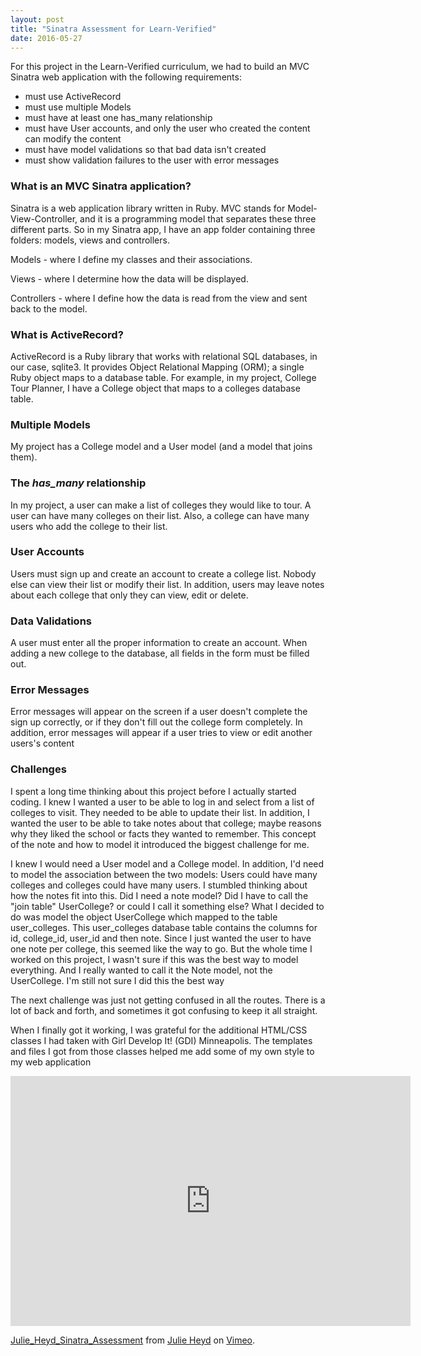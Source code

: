 ```yaml
---
layout: post
title: "Sinatra Assessment for Learn-Verified"
date: 2016-05-27
---
```


For this project in the Learn-Verified curriculum, we had to build an MVC Sinatra web application with the following requirements:

<ul>
	<li>must use ActiveRecord</li>
	<li>must use multiple Models</li>
	<li>must have at least one has_many relationship</li>
	<li>must have User accounts, and only the user who created the content can modify the content</li>
	<li>must have model validations so that bad data isn't created</li>
	<li>must show validation failures to the user with error messages</li>
</ul>

<h3>What is an MVC Sinatra application?</h3>
<p>Sinatra is a web application library written in Ruby. MVC stands for Model-View-Controller, and it is a programming model that separates these three different parts. So in my Sinatra app, I have an app folder containing three folders: models, views and controllers. </p>

<p>Models - where I define my classes and their associations.</p>
<p>Views - where I determine how the data will be displayed.</p>
<p>Controllers - where I define how the data is read from the view and sent back to the model.</p>

<h3>What is ActiveRecord?</h3>
<p>ActiveRecord is a Ruby library that works with relational SQL databases, in our case, sqlite3. It provides Object Relational Mapping (ORM); a single Ruby object maps to a database table. For example, in my project, College Tour Planner, I have a College object that maps to a colleges database table.</p>

<h3>Multiple Models</h3>
<p>My project has a College model and a User model (and a model that joins them).</p>

<h3>The <em>has_many</em> relationship</h3>
<p>In my project, a user can make a list of colleges they would like to tour. A user can have many colleges on their list. Also, a college can have many users who add the college to their list.</p>

<h3>User Accounts</h3>
<p>Users must sign up and create an account to create a college list. Nobody else can view their list or modify their list. In addition, users may leave notes about each college that only they can view, edit or delete.</p>

<h3>Data Validations</h3>
<p>A user must enter all the proper information to create an account. When adding a new college to the database, all fields in the form must be filled out.<p>

<h3>Error Messages</h3>
<p>Error messages will appear on the screen if a user doesn't complete the sign up correctly, or if they don't fill out the college form completely. In addition, error messages will appear if a user tries to view or edit another users's content</p>

<h3>Challenges</h3>
<p>I spent a long time thinking about this project before I actually started coding. I knew I wanted a user to be able to log in and select from a list of colleges to visit. They needed to be able to update their list. In addition, I wanted the user to be able to take notes about that college; maybe reasons why they liked the school or facts they wanted to remember. This concept of the note and how to model it introduced the biggest challenge for me.</p>

<p>I knew I would need a User model and a College model. In addition, I'd need to model the association between the two models: Users could have many colleges and colleges could have many users. I stumbled thinking about how the notes fit into this. Did I need a note model? Did I have to call the "join table" UserCollege? or could I call it something else? What I decided to do was model the object UserCollege which mapped to the table user_colleges. This user_colleges database table contains the columns for id, college_id, user_id and then note. Since I just wanted the user to have one note per college, this seemed like the way to go. But the whole time I worked on this project, I wasn't sure if this was the best way to model everything. And I really wanted to call it the Note model, not the UserCollege. I'm still not sure I did this the best way</p>

<p>The next challenge was just not getting confused in all the routes. There is a lot of back and forth, and sometimes it got confusing to keep it all straight.</p>

<p>When I finally got it working, I was grateful for the additional HTML/CSS classes I had taken with Girl Develop It! (GDI) Minneapolis. The templates and files I got from those classes helped me add some of my own style to my web application</p>

<iframe src="https://player.vimeo.com/video/168476604" width="640" height="400" frameborder="0" webkitallowfullscreen mozallowfullscreen allowfullscreen></iframe>
<p><a href="https://vimeo.com/168476604">Julie_Heyd_Sinatra_Assessment</a> from <a href="https://vimeo.com/user6101312">Julie Heyd</a> on <a href="https://vimeo.com">Vimeo</a>.</p>